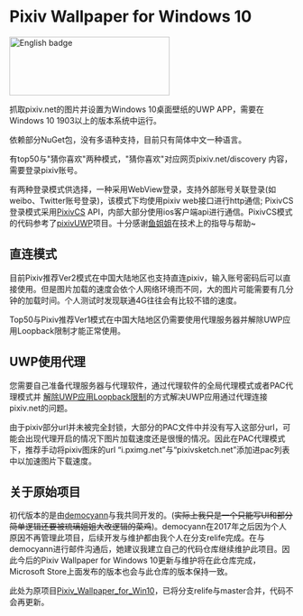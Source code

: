 # Pixiv Wallpaper for Windows 10
[<img src='https://assets.windowsphone.com/85864462-9c82-451e-9355-a3d5f874397a/English_get-it-from-MS_InvariantCulture_Default.png' alt='English badge' width=284 height=104/>](https://www.microsoft.com/zh-cn/p/pixiv-wallpaper-for-windows-10/9n71rkg8kcvc?activetab=pivot:overviewtab)

抓取pixiv.net的图片并设置为Windows 10桌面壁纸的UWP APP，需要在Windows 10 1903以上的版本系统中运行。

依赖部分NuGet包，没有多语种支持，目前只有简体中文一种语言。

有top50与"猜你喜欢"两种模式，"猜你喜欢"对应网页pixiv.net/discovery 内容，需要登录pixiv账号。

有两种登录模式供选择，一种采用WebView登录，支持外部账号关联登录(如weibo、Twitter账号登录)，该模式下均使用pixiv web接口进行http通信;
PixivCS登录模式采用[PixivCS](https://github.com/tobiichiamane/pixivcs/blob/master/PixivAppAPI.cs/ "PixivCS") API，内部大部分使用ios客户端api进行通信。PixivCS模式的代码参考了[pixivUWP](https://github.com/tobiichiamane/pixivfs-uwp/ "pixiv-uwp")项目。十分感谢[鱼姐姐](https://github.com/tobiichiamane)在技术上的指导与帮助~

## 直连模式
目前Pixiv推荐Ver2模式在中国大陆地区也支持直连pixiv，输入账号密码后可以直接使用。但是图片加载的速度会依个人网络环境而不同，大的图片可能需要有几分钟的加载时间。个人测试时发现联通4G往往会有比较不错的速度。

Top50与Pixiv推荐Ver1模式在中国大陆地区仍需要使用代理服务器并解除UWP应用Loopback限制才能正常使用。

## UWP使用代理
您需要自己准备代理服务器与代理软件，通过代理软件的全局代理模式或者PAC代理模式并 [解除UWP应用Loopback限制](https://sspai.com/post/41137 "UWP loopback")的方式解决UWP应用通过代理连接pixiv.net的问题。

由于pixiv部分url并未被完全封锁，大部分的PAC文件中并没有写入这部分url，可能会出现代理开启的情况下图片加载速度还是很慢的情况。因此在PAC代理模式下，推荐手动将pixiv图床的url “i.pximg.net”与“pixivsketch.net”添加进pac列表中以加速图片下载速度。

## 关于原始项目
初代版本的是由[democyann](https://github.com/democyann)与我共同开发的。(~~实际上我只是一个只能写UI和部分简单逻辑还要被琉璃姐姐大改逻辑的菜鸡~~)。democyann在2017年之后因为个人原因不再管理此项目，后续开发与维护都由我个人在分支relife完成。在与democyann进行邮件沟通后，她建议我建立自己的代码仓库继续维护此项目。因此今后的Pixiv Wallpaper for Windows 10更新与维护将在此仓库完成，Microsoft Store上面发布的版本也会与此仓库的版本保持一致。

此处为原项目[Pixiv_Wallpaper_for_Win10](https://github.com/democyann/Pixiv_Wallpaper_for_Win10)，已将分支relife与master合并，代码不会再更新。

